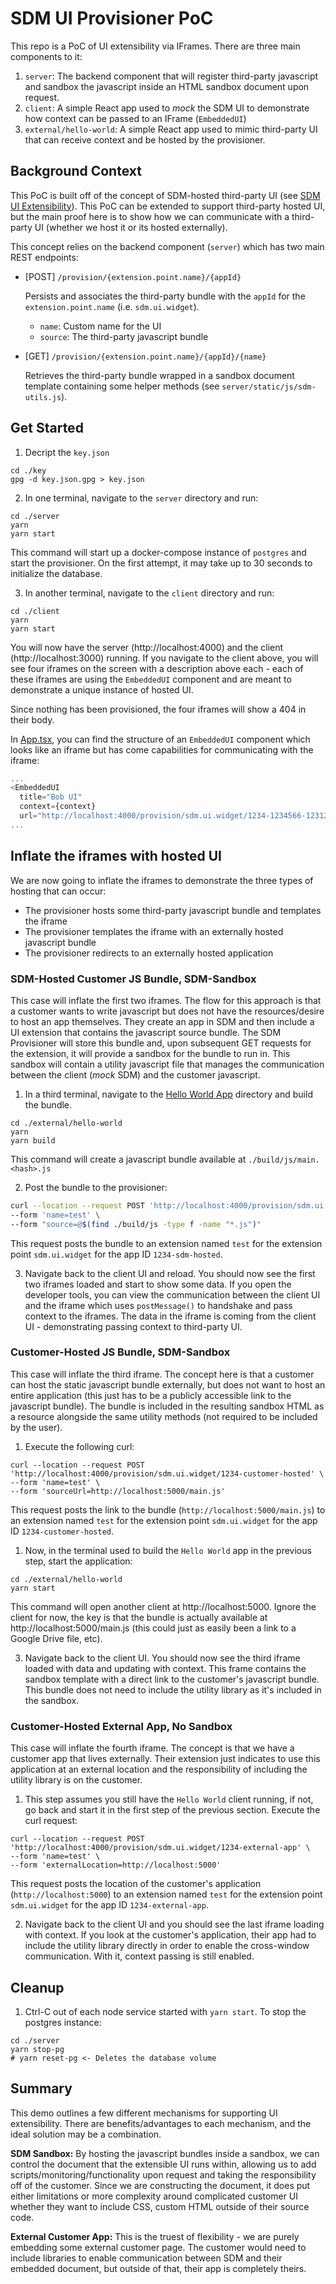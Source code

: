 # SDM UI Provisioner PoC

This repo is a PoC of UI extensibility via IFrames. There are three main components to it:

1. `server`: The backend component that will register third-party javascript and sandbox the javascript inside an HTML sandbox document upon request.
2. `client`: A simple React app used to _mock_ the SDM UI to demonstrate how context can be passed to an IFrame (`EmbeddedUI`)
3. `external/hello-world`: A simple React app used to mimic third-party UI that can receive context and be hosted by the provisioner.

## Background Context

This PoC is built off of the concept of SDM-hosted third-party UI (see [SDM UI Extensibility](https://docs.google.com/drawings/d/1GckQY8apTnxx13af5n7vyl6ASzHzLfeWIACOoIkTF1w/edit)). This PoC can be extended to support third-party hosted UI, but the main proof here is to show how we can communicate with a third-party UI (whether we host it or its hosted externally).

This concept relies on the backend component (`server`) which has two main REST endpoints:

- [POST] `/provision/{extension.point.name}/{appId}`

  Persists and associates the third-party bundle with the `appId` for the `extension.point.name` (i.e. `sdm.ui.widget`).
  
  - `name`: Custom name for the UI
  - `source`: The third-party javascript bundle

- [GET] `/provision/{extension.point.name}/{appId}/{name}`

  Retrieves the third-party bundle wrapped in a sandbox document template containing some helper methods (see `server/static/js/sdm-utils.js`).

## Get Started

1. Decript the `key.json`

```
cd ./key
gpg -d key.json.gpg > key.json
```

2. In one terminal, navigate to the `server` directory and run:

```
cd ./server
yarn
yarn start
```

This command will start up a docker-compose instance of `postgres` and start the provisioner. On the first attempt, it may take up to 30 seconds to initialize the database.

3. In another terminal, navigate to the `client` directory and run:

```
cd ./client
yarn
yarn start
```

You will now have the server (http://localhost:4000) and the client (http://localhost:3000) running. If you navigate to the client above, you will see four iframes on the screen with a description above each - each of these iframes are using the `EmbeddedUI` component and are meant to demonstrate a unique instance of hosted UI.

Since nothing has been provisioned, the four iframes will show a 404 in their body.

In [App.tsx](./client/src/App.tsx), you can find the structure of an `EmbeddedUI` component which looks like an iframe but has come capabilities for communicating with the iframe:

```js
...
<EmbeddedUI
  title="Bob UI"
  context={context}
  url="http://localhost:4000/provision/sdm.ui.widget/1234-1234566-123123/test.js?user=Bob" />
...
```

## Inflate the iframes with hosted UI

We are now going to inflate the iframes to demonstrate the three types of hosting that can occur:

 - The provisioner hosts some third-party javascript bundle and templates the iframe
 - The provisioner templates the iframe with an externally hosted javascript bundle
 - The provisioner redirects to an externally hosted application

### SDM-Hosted Customer JS Bundle, SDM-Sandbox

This case will inflate the first two iframes. The flow for this approach is that a customer wants to write javascript but does not have the resources/desire to host an app themselves. They create an app in SDM and then include a UI extension that contains the javascript source bundle. The SDM Provisioner will store this bundle and, upon subsequent GET requests for the extension, it will provide a sandbox for the bundle to run in. This sandbox will contain a utility javascript file that manages the communication between the client (_mock_ SDM) and the customer javascript.

1. In a third terminal, navigate to the [Hello World App](./external/hello-world) directory and build the bundle.

```
cd ./external/hello-world
yarn
yarn build
```

This command will create a javascript bundle available at `./build/js/main.<hash>.js`

2. Post the bundle to the provisioner:

```sh
curl --location --request POST 'http://localhost:4000/provision/sdm.ui.widget/1234-sdm-hosted' \
--form 'name=test' \
--form "source=@$(find ./build/js -type f -name "*.js")"
```

This request posts the bundle to an extension named `test` for the extension point `sdm.ui.widget` for the app ID `1234-sdm-hosted`.

3. Navigate back to the client UI and reload. You should now see the first two iframes loaded and start to show some data. If you open the developer tools, you can view the communication between the client UI and the iframe which uses `postMessage()` to handshake and pass context to the iframes. The data in the iframe is coming from the client UI - demonstrating passing context to third-party UI.

### Customer-Hosted JS Bundle, SDM-Sandbox

This case will inflate the third iframe. The concept here is that a customer can host the static javascript bundle externally, but does not want to host an entire application (this just has to be a publicly accessible link to the javascript bundle). The bundle is included in the resulting sandbox HTML as a resource alongside the same utility methods (not required to be included by the user).

1. Execute the following curl:

```
curl --location --request POST 'http://localhost:4000/provision/sdm.ui.widget/1234-customer-hosted' \
--form 'name=test' \
--form 'sourceUrl=http://localhost:5000/main.js'
```

This request posts the link to the bundle (`http://localhost:5000/main.js`) to an extension named `test` for the extension point `sdm.ui.widget` for the app ID `1234-customer-hosted`.

1. Now, in the terminal used to build the `Hello World` app in the previous step, start the application:

```
cd ./external/hello-world
yarn start
```

This command will open another client at http://localhost:5000. Ignore the client for now, the key is that the bundle is actually available at http://localhost:5000/main.js (this could just as easily been a link to a Google Drive file, etc).

3. Navigate back to the client UI. You should now see the third iframe loaded with data and updating with context. This frame contains the sandbox template with a direct link to the customer's javascript bundle. This bundle does not need to include the utility library as it's included in the sandbox.

### Customer-Hosted External App, No Sandbox

This case will inflate the fourth iframe. The concept is that we have a customer app that lives externally. Their extension just indicates to use this application at an external location and the responsibility of including the utility library is on the customer.

1. This step assumes you still have the `Hello World` client running, if not, go back and start it in the first step of the previous section. Execute the curl request:

```
curl --location --request POST 'http://localhost:4000/provision/sdm.ui.widget/1234-external-app' \
--form 'name=test' \
--form 'externalLocation=http://localhost:5000'
```

This request posts the location of the customer's application (`http://localhost:5000`) to an extension named `test` for the extension point `sdm.ui.widget` for the app ID `1234-external-app`.

2. Navigate back to the client UI and you should see the last iframe loading with context. If you look at the customer's application, their app had to include the utility library directly in order to enable the cross-window communication. With it, context passing is still enabled.

## Cleanup

1. Ctrl-C out of each node service started with `yarn start`. To stop the postgres instance:

```
cd ./server
yarn stop-pg
# yarn reset-pg <- Deletes the database volume
```

## Summary

This demo outlines a few different mechanisms for supporting UI extensibility. There are benefits/advantages to each mechanism, and the ideal solution may be a combination.

**SDM Sandbox:** By hosting the javascript bundles inside a sandbox, we can control the document that the extensible UI runs within, allowing us to add scripts/monitoring/functionality upon request and taking the responsibility off of the customer. Since we are constructing the document, it does put either limitations or more complexity around complicated customer UI whether they want to include CSS, custom HTML outside of their source code.

**External Customer App:** This is the truest of flexibility - we are purely embedding some external customer page. The customer would need to include libraries to enable communication between SDM and their embedded document, but outside of that, their app is completely theirs. 
